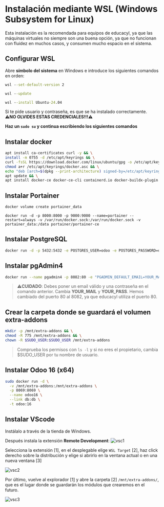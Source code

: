 # Instalación mediante WSL (Windows Subsystem for Linux)

Esta instalación es la recomendada para equipos de educacyl, ya que las máquinas virtuales no siempre son una buena opción, ya que no funcionan con fluidez en muchos casos, y consumen mucho espacio en el sistema.

## Configurar WSL

Abre **símbolo del sistema** en Windows e introduce los siguientes comandos en orden:

```cmd
wsl --set-default-version 2
```

```cmd
wsl --update
```

```cmd
wsl --install Ubuntu-24.04
```

Si te pide usuario y contraseña, es que se ha instalado correctamente. **⚠️NO OLVIDES ESTAS CREDENCIALES!!!⚠️**

**Haz un `sudo su` y continua escribiendo los siguientes comandos**

## Instalar docker
```bash
apt install ca-certificates curl -y && \
install -m 0755 -d /etc/apt/keyrings && \
curl -fsSL https://download.docker.com/linux/ubuntu/gpg -o /etc/apt/keyrings/docker.asc && \
chmod a+r /etc/apt/keyrings/docker.asc && \
echo "deb [arch=$(dpkg --print-architecture) signed-by=/etc/apt/keyrings/docker.asc] https://download.docker.com/linux/ubuntu $(. /etc/os-release && echo "$VERSION_CODENAME") stable" | tee /etc/apt/sources.list.d/docker.list > /dev/null && \
apt update && \
apt install docker-ce docker-ce-cli containerd.io docker-buildx-plugin docker-compose-plugin -y
```

## Instalar Portainer
```bash
docker volume create portainer_data
```
```
docker run -d -p 8000:8000 -p 9000:9000 --name=portainer --restart=always -v /var/run/docker.sock:/var/run/docker.sock -v portainer_data:/data portainer/portainer-ce
```

## Instalar PostgreSQL
```bash
docker run -d -p 5432:5432 -e POSTGRES_USER=odoo -e POSTGRES_PASSWORD=odoo --name db postgres:latest
```

## Instalar pgAdmin4
```bash
docker run --name pgadmin4 -p 8082:80 -e "PGADMIN_DEFAULT_EMAIL=YOUR_MAIL" -e "PGADMIN_DEFAULT_PASSWORD=YOUR_PASS" --link db:db -d dpage/pgadmin4
```
> ⚠️**CUIDADO**: Debes poner un email válido y una contraseña en el comando anterior. Cambia **YOUR_MAIL** y **YOUR_PASS**.
> Hemos cambiado del puerto 80 al 8082, ya que educacyl utiliza el puerto 80. 

## Crear la carpeta donde se guardará el volumen extra-addons

```bash
mkdir -p /mnt/extra-addons && \
chmod -R 775 /mnt/extra-addons && \
chown -R $SUDO_USER:$SUDO_USER /mnt/extra-addons
```
> Comprueba los permisos con `ls -l` y si no eres el propietario, cambia $SUDO_USER por tu nombre de usuario.

## Instalar Odoo 16 (x64)
```bash
sudo docker run -d \
  -v /mnt/extra-addons:/mnt/extra-addons \
  -p 8069:8069 \
  --name odoo16 \
  --link db:db \
  -t odoo:16
```

## Instalar VScode
Instálalo a través de la tienda de Windows.

Después instala la extensión **Remote Development**:
![vsc1](https://github.com/canarydev/SGE/blob/main/static/images/UT2/vsc1.png?raw=true)

Selecciona la extensión [1], en el desplegable elige `WSL Target` [2], haz click derecho sobre la distribución y elige si abrirlo en la ventana actual o en una nueva ventana [3]

![vsc2](https://github.com/canarydev/SGE/blob/main/static/images/UT2/vsc2.png?raw=true)

Por último, vuelve al explorador [1] y abre la carpeta [2] `/mnt/extra-addons/`, que es el lugar donde se guardarán los módulos que crearemos en el futuro.

![vsc3](https://github.com/canarydev/SGE/blob/main/static/images/UT2/vsc3.png?raw=true)
